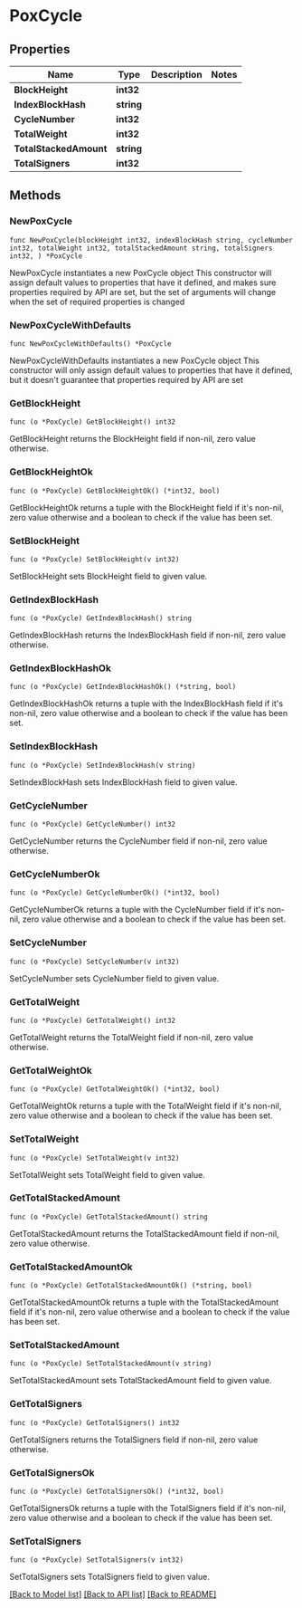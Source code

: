 # PoxCycle

## Properties

Name | Type | Description | Notes
------------ | ------------- | ------------- | -------------
**BlockHeight** | **int32** |  | 
**IndexBlockHash** | **string** |  | 
**CycleNumber** | **int32** |  | 
**TotalWeight** | **int32** |  | 
**TotalStackedAmount** | **string** |  | 
**TotalSigners** | **int32** |  | 

## Methods

### NewPoxCycle

`func NewPoxCycle(blockHeight int32, indexBlockHash string, cycleNumber int32, totalWeight int32, totalStackedAmount string, totalSigners int32, ) *PoxCycle`

NewPoxCycle instantiates a new PoxCycle object
This constructor will assign default values to properties that have it defined,
and makes sure properties required by API are set, but the set of arguments
will change when the set of required properties is changed

### NewPoxCycleWithDefaults

`func NewPoxCycleWithDefaults() *PoxCycle`

NewPoxCycleWithDefaults instantiates a new PoxCycle object
This constructor will only assign default values to properties that have it defined,
but it doesn't guarantee that properties required by API are set

### GetBlockHeight

`func (o *PoxCycle) GetBlockHeight() int32`

GetBlockHeight returns the BlockHeight field if non-nil, zero value otherwise.

### GetBlockHeightOk

`func (o *PoxCycle) GetBlockHeightOk() (*int32, bool)`

GetBlockHeightOk returns a tuple with the BlockHeight field if it's non-nil, zero value otherwise
and a boolean to check if the value has been set.

### SetBlockHeight

`func (o *PoxCycle) SetBlockHeight(v int32)`

SetBlockHeight sets BlockHeight field to given value.


### GetIndexBlockHash

`func (o *PoxCycle) GetIndexBlockHash() string`

GetIndexBlockHash returns the IndexBlockHash field if non-nil, zero value otherwise.

### GetIndexBlockHashOk

`func (o *PoxCycle) GetIndexBlockHashOk() (*string, bool)`

GetIndexBlockHashOk returns a tuple with the IndexBlockHash field if it's non-nil, zero value otherwise
and a boolean to check if the value has been set.

### SetIndexBlockHash

`func (o *PoxCycle) SetIndexBlockHash(v string)`

SetIndexBlockHash sets IndexBlockHash field to given value.


### GetCycleNumber

`func (o *PoxCycle) GetCycleNumber() int32`

GetCycleNumber returns the CycleNumber field if non-nil, zero value otherwise.

### GetCycleNumberOk

`func (o *PoxCycle) GetCycleNumberOk() (*int32, bool)`

GetCycleNumberOk returns a tuple with the CycleNumber field if it's non-nil, zero value otherwise
and a boolean to check if the value has been set.

### SetCycleNumber

`func (o *PoxCycle) SetCycleNumber(v int32)`

SetCycleNumber sets CycleNumber field to given value.


### GetTotalWeight

`func (o *PoxCycle) GetTotalWeight() int32`

GetTotalWeight returns the TotalWeight field if non-nil, zero value otherwise.

### GetTotalWeightOk

`func (o *PoxCycle) GetTotalWeightOk() (*int32, bool)`

GetTotalWeightOk returns a tuple with the TotalWeight field if it's non-nil, zero value otherwise
and a boolean to check if the value has been set.

### SetTotalWeight

`func (o *PoxCycle) SetTotalWeight(v int32)`

SetTotalWeight sets TotalWeight field to given value.


### GetTotalStackedAmount

`func (o *PoxCycle) GetTotalStackedAmount() string`

GetTotalStackedAmount returns the TotalStackedAmount field if non-nil, zero value otherwise.

### GetTotalStackedAmountOk

`func (o *PoxCycle) GetTotalStackedAmountOk() (*string, bool)`

GetTotalStackedAmountOk returns a tuple with the TotalStackedAmount field if it's non-nil, zero value otherwise
and a boolean to check if the value has been set.

### SetTotalStackedAmount

`func (o *PoxCycle) SetTotalStackedAmount(v string)`

SetTotalStackedAmount sets TotalStackedAmount field to given value.


### GetTotalSigners

`func (o *PoxCycle) GetTotalSigners() int32`

GetTotalSigners returns the TotalSigners field if non-nil, zero value otherwise.

### GetTotalSignersOk

`func (o *PoxCycle) GetTotalSignersOk() (*int32, bool)`

GetTotalSignersOk returns a tuple with the TotalSigners field if it's non-nil, zero value otherwise
and a boolean to check if the value has been set.

### SetTotalSigners

`func (o *PoxCycle) SetTotalSigners(v int32)`

SetTotalSigners sets TotalSigners field to given value.



[[Back to Model list]](../README.md#documentation-for-models) [[Back to API list]](../README.md#documentation-for-api-endpoints) [[Back to README]](../README.md)


